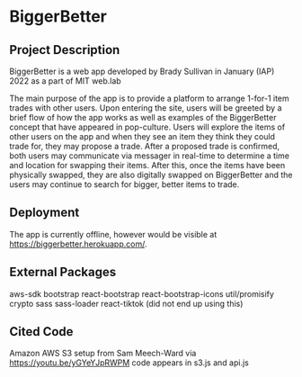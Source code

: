 # BiggerBetter

## Project Description

BiggerBetter is a web app developed by Brady Sullivan in January (IAP) 2022 as a part of MIT web.lab

The main purpose of the app is to provide a platform to arrange 1-for-1 item trades with other users. Upon entering the site, users will be greeted by a brief flow of how the app works as well as examples of the BiggerBetter concept that have appeared in pop-culture. Users will explore the items of other users on the app and when they see an item they think they could trade for, they may propose a trade. After a proposed trade is confirmed, both users may communicate via messager in real-time to determine a time and location for swapping their items. After this, once the items have been physically swapped, they are also digitally swapped on BiggerBetter and the users may continue to search for bigger, better items to trade.

## Deployment

The app is currently offline, however would be visible at https://biggerbetter.herokuapp.com/.

## External Packages

aws-sdk
bootstrap
react-bootstrap
react-bootstrap-icons
util/promisify
crypto
sass
sass-loader
react-tiktok (did not end up using this)

## Cited Code

Amazon AWS S3 setup from Sam Meech-Ward via https://youtu.be/yGYeYJpRWPM
code appears in s3.js and api.js
